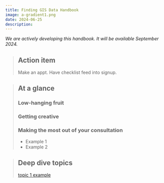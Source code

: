 ```yaml
---
title: Finding GIS Data Handbook
image: a-gradient1.png
date: 2024-06-25
description: 
---
```


*We are actively developing this handbook. It will be available September 2024.*

>
> ## Action item
>
> Make an appt. Have checklist feed into signup. 


> ## At a glance
>
>### Low-hanging fruit
>
> ### Getting creative
> 
>### Making the most out of your consultation
>
> - Example 1
> - Example 2



> ## Deep dive topics
>
> [topic 1 example](dive-1/)


